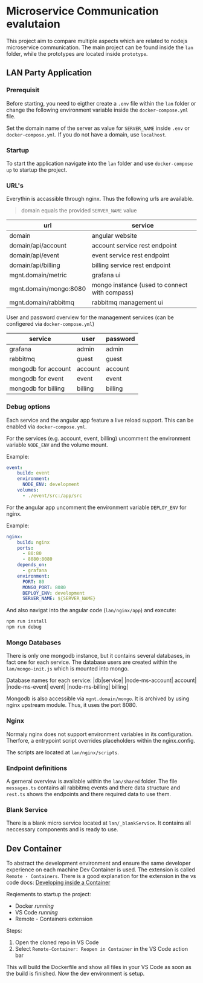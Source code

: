 # Microservice Communication evalutaion

This project aim to compare multiple aspects which are related to nodejs microservice communication.
The main project can be found inside the `lan` folder, while the prototypes are located inside `prototype`. 

## LAN Party Application

### Prerequisit

Before starting, you need to eigther create a `.env` file within the `lan` folder or change the following environment variable inside the `docker-compose.yml` file.

Set the domain name of the server as value for `SERVER_NAME` inside `.env` or `docker-compose.yml`.
If you do not have a domain, use `localhost`.

### Startup

To start the application navigate into the `lan` folder and use `docker-compose up` to startup the project.

### URL's

Everythin is accassible through nginx.
Thus the following urls are available.

> domain equals the provided `SERVER_NAME` value

|url|service|
|---|---|
|domain|angular website|
|domain/api/account|account service rest endpoint|
|domain/api/event|event service rest endpoint|
|domain/api/billing|billing service rest endpoint|
|mgnt.domain/metric|grafana ui|
|mgnt.domain/mongo:8080|mongo instance (used to connect with compass)|
|mgnt.domain/rabbitmq|rabbitmq management ui|

User and password overview for the management services (can be configered via `docker-compose.yml`)

|service|user|password|
|---|---|---|
|grafana|admin|admin|
|rabbitmq|guest|guest|
|mongodb for account|account|account|
|mongodb for event|event|event|
|mongodb for billing|billing|billing|

### Debug options

Each service and the angular app feature a live reload support.
This can be enabled via `docker-compose.yml`.

For the services (e.g. account, event, billing) uncomment the environment variable `NODE_ENV` and the volume mount.

Example:

```yml
event:
    build: event
    environment: 
      NODE_ENV: development
    volumes:
      - ./event/src:/app/src
```

For the angular app uncomment the environment variable `DEPLOY_ENV` for nginx.

Example:

```yml
nginx:
    build: nginx
    ports: 
      - 80:80
      - 8080:8080
    depends_on:
      - grafana
    environment: 
      PORT: 80
      MONGO_PORT: 8080
      DEPLOY_ENV: development
      SERVER_NAME: ${SERVER_NAME}
```

And also navigat into the angular code (`lan/nginx/app`) and execute: 

```bash
npm run install
npm run debug
```

### Mongo Databases

There is only one mongodb instance, but it contains several databases, in fact one for each service.
The database users are created within the `lan/mongo-init.js` which is mounted into mongo.

Database names for each service:
|db|service|
|node-ms-account| account|
|node-ms-event| event|
|node-ms-billing| billing|

Mongodb is also accessible via `mgnt.domain/mongo`.
It is archived by using nginx upstream module.
Thus, it uses the port 8080. 

### Nginx

Normaly nginx does not support environment variables in its configuration.
Therfore, a entrypoint script overrides placeholders within the nginx.config.

The scripts are located at `lan/nginx/scripts`.

### Endpoint definitions

A gerneral overview is available within the `lan/shared` folder.
The file `messages.ts` contains all rabbitmq events and there data structure and `rest.ts` shows the endpoints and there required data to use them.

### Blank Service

There is a blank micro service located at `lan/_blankService`.
It contains all neccessary components and is ready to use. 

## Dev Container

To abstract the development environment and ensure the same developer experience on each machine Dev Container is used. The extension is called
`Remote - Containers`. There is a good explanation for the extension in the vs code docs: 
[Developing inside a Container](https://code.visualstudio.com/docs/remote/containers)

Reqiements to startup the project:

- Docker *running*
- VS Code *running*
- Remote - Containers extension

Steps:

1. Open the cloned repo in VS Code
2. Select `Remote-Container: Reopen in Container` in the VS Code action bar

This will build the Dockerfile and show all files in your VS Code as soon as the build is finished. Now the dev environment is setup.
